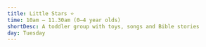 ```yaml
---
title: Little Stars ⭐
time: 10am – 11.30am (0–4 year olds)
shortDesc: A toddler group with toys, songs and Bible stories
day: Tuesday
---
```

